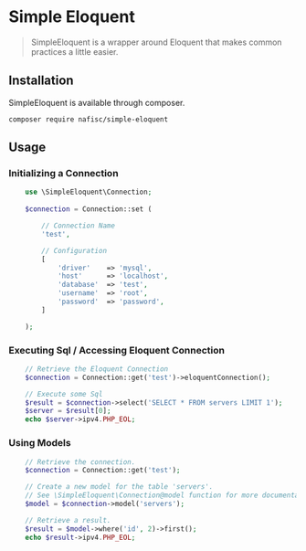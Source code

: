 # Simple Eloquent
> SimpleEloquent is a wrapper around Eloquent that makes common practices a little easier.

## Installation

SimpleEloquent is available through composer.

```
composer require nafisc/simple-eloquent
```

## Usage

### Initializing a Connection

```php
    use \SimpleEloquent\Connection;
    
    $connection = Connection::set (

        // Connection Name
        'test', 

        // Configuration
        [
            'driver'    => 'mysql',
            'host'      => 'localhost',
            'database'  => 'test',
            'username'  => 'root',
            'password'  => 'password',
        ]

    );
```

### Executing Sql / Accessing Eloquent Connection

```php
    // Retrieve the Eloquent Connection
    $connection = Connection::get('test')->eloquentConnection();

    // Execute some Sql
    $result = $connection->select('SELECT * FROM servers LIMIT 1');
    $server = $result[0];
    echo $server->ipv4.PHP_EOL;
```

### Using Models

```php
    // Retrieve the connection.
    $connection = Connection::get('test');

    // Create a new model for the table 'servers'.
    // See \SimpleEloquent\Connection@model function for more documentation.
    $model = $connection->model('servers');

    // Retrieve a result.
    $result = $model->where('id', 2)->first();
    echo $result->ipv4.PHP_EOL;
```
